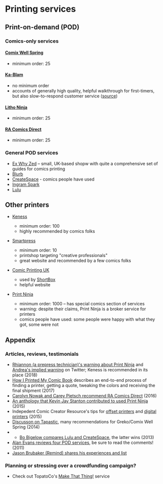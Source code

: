 # Printing services

## Print-on-demand (POD)

### Comics-only services

#### [Comix Well Spring](http://www.grekoprinting.com/printing-on-demand-2/comic-books/)
- minimum order: 25

#### [Ka-Blam](http://ka-blam.com/main/)

- no minimum order
- accounts of generally high quality, helpful walkthrough for first-timers, but also slow-to-respond customer service ([source](http://chrisoatley.com/how-do-i-pick-the-print-on-demand-publisher-that-is-right-for-my-ccomic/))

#### [Litho Ninja](https://lithoninja.com/)

- minimum order: 25

#### [RA Comics Direct](https://www.racomicsdirect.com/racomicsdirect/)

- minimum order: 25

### General POD services

- [Ex Why Zed](http://www.exwhyzed.co.uk/products/comic-graphic-novel-printing/) – small, UK-based shopw with quite a comprehensive set of guides for comics printing
- [Blurb](http://www.blurb.com/)
- [CreateSpace](https://www.createspace.com/) - comics people have used
- [Ingram Spark](http://www.ingramspark.com/)
- [Lulu](https://www.lulu.com/)

## Other printers

- [Keness](http://keness.com/)
  - minimum order: 100
  - highly recommended by comics folks

- [Smartpress](https://smartpress.com/)
  - minimum order: 10
  - printshop targeting "creative professionals"
  - great website and recommended by a few comics folks

- [Comic Printing UK](http://comicprintinguk.com/)
  - used by [ShortBox](http://www.shortbox.co.uk/)
  - helpful website

- [Print Ninja](http://www.printninja.com/printing-products/graphic-novel-printing)
  - minimum order: 1000
  – has special comics section of services
  - warning: despite their claims, Print Ninja is a broker service for printers
  - comics people have used: some people were happy with what they got, some were not

## Appendix

### Articles, reviews, testimonials

- [Rhiannon (a prepress technician)'s warning about Print Ninja](https://twitter.com/charibdys/status/958013272812273669) and [Andrea's implied warning](https://twitter.com/AndreaDemonakos/status/956970122463162368) on Twitter; Keness is recommended in its place (2018)
- [How I Printed My Comic Book](http://notebook.hongkonggong.com/2017/09/25/how-i-printed-my-comic-book/) describes an end-to-end process of finding a printer, getting a quote, tweaking the colors and receiving the final shipment (2017)
- [Carolyn Nowak and Carey Pietsch recommend RA Comics Direct](http://caseyboots.tumblr.com/post/140199034632/i-love-your-short-comics-and-your-colors-and) (2016)
- [An anthology that Kevin Jay Stanton contributed to used Print Ninja](http://kevinjaystanton.tumblr.com/post/131756949793/pepperbreathzine-pyritepress-printninja-just) (2015)
- Indepedent Comic Creator Resource's tips for [offset printers](http://indie-comic-resource.tumblr.com/post/125090842546/offset-printers) and [digital printers](http://indie-comic-resource.tumblr.com/post/125090831531/digital-printers) (2015)
- [Discusson on Tapastic](http://forums.tapastic.com/t/print-on-demand-options/621/5), many recommendations for Greko/Comix Well Spring (2014)
- - [Bo Bigelow compares Lulu and CreateSpace](https://web.archive.org/web/20150422023614/http://www.bobigelow.com/2013/04/how-i-self-published-my-graphic-novel.html), the latter wins (2013)
- [Alan Evans reviews four POD services](http://chrisoatley.com/how-do-i-pick-the-print-on-demand-publisher-that-is-right-for-my-ccomic/), be sure to read the comments! (2011)
- [Jason Brubaker (Remind) shares his experiences and list](http://www.remindblog.com/2010/09/30/printing-companies-a-list-of-printers/)

### Planning or stressing over a crowdfunding campaign?

- Check out TopatoCo's [Make That Thing!](http://makethatthing.com/submit/) service
